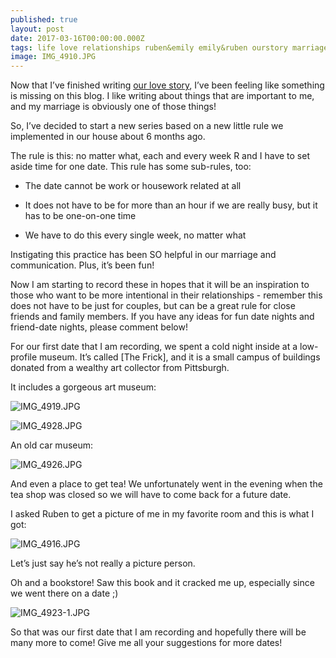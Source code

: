 ```yaml
---
published: true
layout: post
date: 2017-03-16T00:00:00.000Z
tags: life love relationships ruben&emily emily&ruben ourstory marriage lifestyle engagement family wedding dates weeklydates
image: IMG_4910.JPG
---
```


Now that I’ve finished writing [our love story](http://edibleem.com/how-he-unintentionally-had-me-hooked), I’ve been feeling like something is missing on this blog. I like writing about things that are important to me, and my marriage is obviously one of those things! 

So, I’ve decided to start a new series based on a new little rule we implemented in our house about 6 months ago. 

The rule is this: no matter what, each and every week R and I have to set aside time for one date. This rule has some sub-rules, too:

* The date cannot be work or housework related at all

* It does not have to be for more than an hour if we are really busy, but it has to be one-on-one time

* We have to do this every single week, no matter what

Instigating this practice has been SO helpful in our marriage and communication. Plus, it’s been fun! 

Now I am starting to record these in hopes that it will be an inspiration to those who want to be more intentional in their relationships - remember this does not have to be just for couples, but can be a great rule for close friends and family members. If you have any ideas for fun date nights and friend-date nights, please comment below!

For our first date that I am recording, we spent a cold night inside at a low-profile museum. It’s called [The Frick], and it is a small campus of buildings donated from a wealthy art collector from Pittsburgh. 

It includes a gorgeous art museum:

![IMG_4919.JPG](/content/IMG_4919.JPG)

![IMG_4928.JPG](/content/IMG_4928.JPG)

An old car museum:

![IMG_4926.JPG](/content/IMG_4926.JPG)


And even a place to get tea! We unfortunately went in the evening when the tea shop was closed so we will have to come back for a future date. 


I asked Ruben to get a picture of me in my favorite room and this is what I got:

![IMG_4916.JPG](/content/IMG_4916.JPG)

Let’s just say he’s not really a picture person.

Oh and a bookstore! Saw this book and it cracked me up, especially since we went there on a date ;)

![IMG_4923-1.JPG](/content/IMG_4923-1.JPG)


So that was our first date that I am recording and hopefully there will be many more to come! Give me all your suggestions for more dates!

